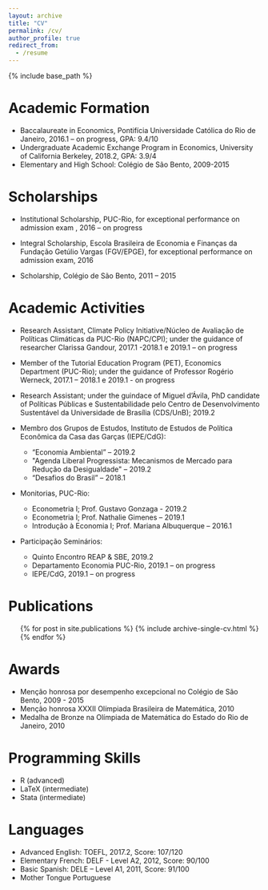 ```yaml
---
layout: archive
title: "CV"
permalink: /cv/
author_profile: true
redirect_from:
  - /resume
---
```


{% include base_path %}

Academic Formation
======
* Baccalaureate in Economics, Pontifícia Universidade Católica do Rio de Janeiro,  2016.1 – on progress, GPA: 9.4/10
* Undergraduate Academic Exchange Program in Economics, University of California Berkeley, 2018.2, GPA: 3.9/4
*	Elementary and High School: Colégio de São Bento, 2009-2015

Scholarships
======
* Institutional Scholarship, PUC-Rio, for exceptional performance on admission exam , 2016 – on progress

* Integral Scholarship, Escola Brasileira de Economia e Finanças da Fundação Getúlio Vargas (FGV/EPGE), for exceptional performance on admission exam, 2016

* Scholarship, Colégio de São Bento, 2011 – 2015
  
Academic Activities
======
* Research Assistant, Climate Policy Initiative/Núcleo de Avaliação de Políticas Climáticas da PUC-Rio (NAPC/CPI); under the guidance of researcher Clarissa Gandour, 2017.1 -2018.1 e 2019.1 – on progress

* Member of the Tutorial Education Program (PET), Economics Department (PUC-Rio); under the guidance of Professor Rogério Werneck, 2017.1 – 2018.1 e 2019.1 - on progress

* Research Assistant; under the guindace of Miguel d’Ávila, PhD candidate of Políticas Públicas e Sustentabilidade pelo Centro de Desenvolvimento Sustentável da Universidade de Brasília (CDS/UnB); 2019.2 

* Membro dos Grupos de Estudos, Instituto de Estudos de Política Econômica da Casa das Garças (IEPE/CdG):
  * “Economia Ambiental” – 2019.2
  * "Agenda Liberal Progressista: Mecanismos de Mercado para Redução da Desigualdade" – 2019.2
  * “Desafios do Brasil” – 2018.1

* Monitorias, PUC-Rio:
  * Econometria I; Prof. Gustavo Gonzaga  - 2019.2
  * Econometria I; Prof. Nathalie Gimenes – 2019.1
  * Introdução à Economia I; Prof. Mariana Albuquerque – 2016.1

* Participação Seminários:
  * Quinto Encontro REAP & SBE, 2019.2
  * Departamento Economia PUC-Rio, 2019.1 – on progress
  * IEPE/CdG, 2019.1 – on progress


Publications
======
  <ul>{% for post in site.publications %}
    {% include archive-single-cv.html %}
  {% endfor %}</ul>
  
Awards
======

* Menção honrosa por desempenho excepcional no Colégio de São Bento, 2009 - 2015
*	Menção honrosa XXXII Olímpiada Brasileira de Matemática, 2010
*	Medalha de Bronze na Olímpiada de Matemática do Estado do Rio de Janeiro, 2010


Programming Skills
======

*	R        (advanced)
*	LaTeX (intermediate)
*	Stata  (intermediate)

  
Languages
======

* Advanced English: TOEFL, 2017.2, Score: 107/120
* Elementary French: DELF - Level A2, 2012, Score: 90/100
* Basic Spanish: DELE – Level A1, 2011, Score: 91/100
* Mother Tongue Portuguese
